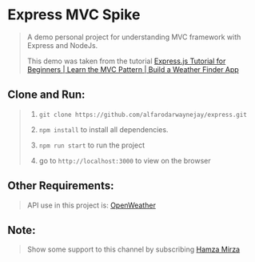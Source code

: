# Express MVC Spike

> A demo personal project for understanding MVC framework with Express and NodeJs.
>
> This demo was taken from the tutorial [Express.js Tutorial for Beginners | Learn the MVC Pattern | Build a Weather Finder App](https://www.youtube.com/watch?v=dDjzTDN3cy8)
>

## Clone and Run:
> 1. `git clone https://github.com/alfarodarwaynejay/express.git`
>
> 2. `npm install` to install all dependencies.
>
> 3. `npm run start` to run the project
>
> 4. go to `http://localhost:3000` to view on the browser

## Other Requirements:
> API use in this project is: [OpenWeather](https://openweathermap.org/)
>

## Note:
> Show some support to this channel by subscribing [Hamza Mirza](https://www.youtube.com/channel/UCBV-JvG9Ubkj7AU6Cxls1Tw)